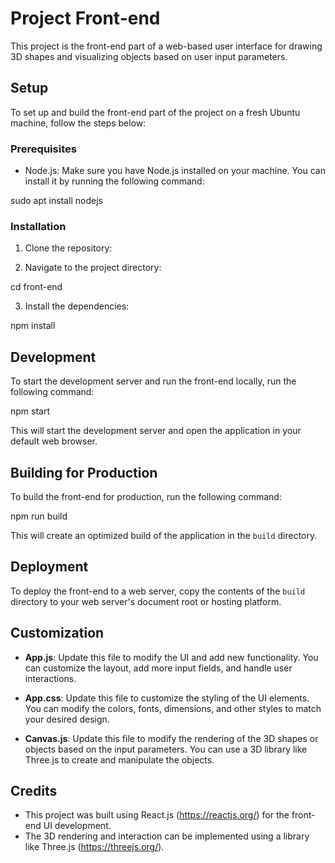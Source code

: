 # Project Front-end

This project is the front-end part of a web-based user interface for drawing 3D shapes and visualizing objects based on user input parameters.

## Setup

To set up and build the front-end part of the project on a fresh Ubuntu machine, follow the steps below:

### Prerequisites

- Node.js: Make sure you have Node.js installed on your machine. You can install it by running the following command:

sudo apt install nodejs


### Installation

1. Clone the repository:

2. Navigate to the project directory:

cd front-end

3. Install the dependencies:

npm install


## Development

To start the development server and run the front-end locally, run the following command:

npm start


This will start the development server and open the application in your default web browser.

## Building for Production

To build the front-end for production, run the following command:

npm run build


This will create an optimized build of the application in the `build` directory.

## Deployment

To deploy the front-end to a web server, copy the contents of the `build` directory to your web server's document root or hosting platform.

## Customization

- **App.js**: Update this file to modify the UI and add new functionality. You can customize the layout, add more input fields, and handle user interactions.

- **App.css**: Update this file to customize the styling of the UI elements. You can modify the colors, fonts, dimensions, and other styles to match your desired design.

- **Canvas.js**: Update this file to modify the rendering of the 3D shapes or objects based on the input parameters. You can use a 3D library like Three.js to create and manipulate the objects.

## Credits

- This project was built using React.js (https://reactjs.org/) for the front-end UI development.
- The 3D rendering and interaction can be implemented using a library like Three.js (https://threejs.org/).


